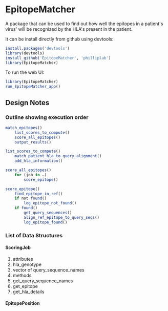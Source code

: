 EpitopeMatcher
==============

A package that can be used to find out how well the epitopes in a patient's virus' will be
recognized by the HLA's present in the patient.

It can be install directly from github using devtools:
```r
install.packages('devtools')
library(devtools)
install_github('EpitopeMatcher', 'philliplab')
library(EpitopeMatcher)
```

To run the web UI:
```r
library(EpitopeMatcher)
run_EpitopeMatcher_app()
```

## Design Notes

### Outline showing execution order

```r
match_epitopes()
	list_scores_to_compute()
	score_all_epitopes()
	output_results()

list_scores_to_compute()
	match_patient_hla_to_query_alignment()
	add_hla_information()

score_all_epitopes()
	for (job in …)
		score_epitope()

score_epitope()
	find_epitope_in_ref()
	if not found()
		log_epitope_not_found()
	if found()
		get_query_sequences()
		align_ref_epitope_to_query_seqs()
		log_epitope_found()
```

### List of Data Structures

#### ScoringJob
1. attributes
 1. hla_genotype
 2. vector of query_sequence_names
2. methods  
 1. get_query_sequence_names
 2. get_epitope
 3. get_hla_details

#### EpitopePosition
